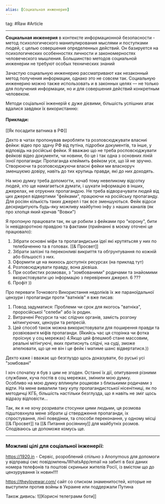 ```yaml
---
alias: [Социальная инженерия]  
---
```

tag: #Raw #Article

---
**Социальная инженерия** в контексте информационной безопасности - метод психологического манипулирования мыслями и поступками людей, с целью совершения определенных действий.
Он базируется на психологических особенностях личности и закономерностях человеческого мышления.
Большинство методов социальной инженерии не требуют особых технических знаний

Зачастую социальную инженерию рассматривают как незаконный метод получения информации, однако это не совсем так. Социальную инженерию можно также использовать и в законных целях — не только для получения информации, но и для совершения действий конкретным человеком.

Методи соціальної інженерій є дуже дієвими, більшість успішних атак вдалися завдяки їх використанню:

#### Приклади:
 [[Як посадити ватника в РФ]]

Дехто в чатах пропонував виробляти та розповсюджувати власниі фейки: відео про здачу РФ від путіна, підробки документів, та інше, у відповідь на російські фейки.
Я вважаю що не треба росповсюджувати фейкові відео документи, чи новини, бо це і так одна з основних ліній їхної пропаганди: 
Пропаганда клеймить фейком усе, що їй не зручно. Створюючи та розповсюджуючи власні фейки ми власноруч зменшуємо довіру, навіть до тих крупиць правди, які до них доходять.

На мою думку треба допомогти, хочаб тому невеликому відсотку людей, хто ще намагаеться думати, і шукати iнформацію в інших, джерелах, не отруєних пропагандою.
Не треба відворачувати людей від цих джерел відвертими "фейками", працюючи на російську пропаганду. Для росіян кількість таких джерел і так все зменшуються.
Фейк відоси дескридитують будь-яку можливу майбутню інфу з наших каналів (як про хлопця який кричав "Вовки")

Я пропоную працювати так, як це робили з фейками про "корону", бити їх невідворотною правдою та фактами (прийнанні в моєму оточені це працювало):
1. Зібрати основні міфи та пропагандиськи ідеї які крутятьсяя у них по телебаченню та в головах.  [[& Просвет]]
2. Зібрати залізні та переконливі викриття та обгрунтування  по кожній або більшості з них. 
3. Оформити це  на якихось  доступніх  ресурсах (на приклад тут)
4. Розповсюджувати правду, вона дієвіша.
5. При особистих розмовах, з "зомбованими" родичами та знайомими вкористовувати цю інформацію з перевірених джерел.
6 ???
7. Профіт ))

Про переваги Точкового Використання недоліків їх же параноїдальної цензури і пропаганди проти "ватніків" я вже писав:

1. Повод задуматися: Проблеми чи срок для якогось "ватніка", проросійської "селеби" або їх родин.
2. Витрачені Ресурси та час слідчих органів, замість розгону мітингуючих, цензури та репресій.
3. Цей способ також можна використовувати для поширення правди та розвіювангя міфів пропаганди. (Якийсь час ця сторінка чи фотка проіснує у соц мережах)
4.Якщо цей флешмоб стане массовим, реальні мітінгуючі, яких притиснуть слідчі, на суді, зможе апелювати, що це не він і це фейк і матиме шанс відвертатися.))


Дехто каже і вважає що безглуздо щось доказувати, бо руські усі "зомбовані"

І хоч спочатку я був з цим не згоден.
Останні їх дії, опитування різними службами, куча постів в соц мережах, змінили мою думку.  
Особливо на мою думку вплинули рощмови з близькими родичами з відти. 
На мене вивалили таку купу пропагандистської нісенітниці, як по методичці КГБ, більшість настільки безглузда, що я навіть не зміг щось відразу відповісти...

Так, як я не хочу розривати стосунки цими людьми, ця розмова підштовхнула мене зібрати ці ствердження пропаганди, iх спростування, лінії поведінки, та способи переконання, у одному місці [[& Просвет]] та [[& Питання росіянину]]  для майбутніх розмов. Сподіваюсь це допоможе комусь ще.  

--------------------------------------------
### Можливі цілі для соціальної інженерії: 

https://1920.in  - Сервіс, розроблений спільно з Anonymous для допомоги у відправці смс повідомлень/WhatsApp/email на забиті в базі даних номера телефонів та поштові скриньки жителів Росії, із вмістом що до цензурування їх новин!!!!

https://theylovewar.com/  сайт со списком знаменитостей, которые не выступили против войны в Украине или поддержали Путина

Також дивись:  ![[Корисні телеграмм боти]]